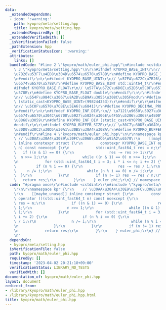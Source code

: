 ```yaml
---
data:
  _extendedDependsOn:
  - icon: ':warning:'
    path: kyopro/meta/setting.hpp
    title: kyopro/meta/setting.hpp
  _extendedRequiredBy: []
  _extendedVerifiedWith: []
  _isVerificationFailed: false
  _pathExtension: hpp
  _verificationStatusIcon: ':warning:'
  attributes:
    links: []
  bundledCode: "#line 2 \"kyopro/math/euler_phi.hpp\"\n#include <cstdint>\r\n#line\
    \ 3 \"kyopro/meta/setting.hpp\"\n\r\n#ifndef KYOPRO_BASE_INT\r\n// \u57FA\u672C\
    \u7B26\u53F7\u4ED8\u304D\u6574\u6570\u578B\r\n#define KYOPRO_BASE_INT std::int64_t\r\
    \n#endif\r\n\r\n#ifndef KYOPRO_BASE_UINT\r\n// \u57FA\u672C\u7B26\u53F7\u306A\u3057\
    \u6574\u6570\u578B\r\n#define KYOPRO_BASE_UINT std::uint64_t\r\n#endif\r\n\r\n\
    #ifndef KYOPRO_BASE_FLOAT\r\n// \u57FA\u672C\u6D6E\u52D5\u5C0F\u6570\u70B9\u6570\
    \u578B\r\n#define KYOPRO_BASE_FLOAT double\r\n#endif\r\n\r\n#ifndef KYOPRO_DEFAULT_MOD\r\
    \n// \u554F\u984C\u3067\u8A2D\u5B9A\u3055\u308C\u305Fmod\r\n#define KYOPRO_DEFAULT_MOD\
    \ (static_cast<KYOPRO_BASE_UINT>(998244353))\r\n#endif\r\n\r\n#ifndef KYOPRO_DECIMAL_PRECISION\r\
    \n// \u5C0F\u6570\u7CBE\u5EA6(\u6841)\r\n#define KYOPRO_DECIMAL_PRECISION (static_cast<KYOPRO_BASE_UINT>(12))\r\
    \n#endif\r\n\r\n#ifndef KYOPRO_INF_DIV\r\n// \u7121\u9650\u5927\u3092\u8868\u3059\
    \u6574\u6570\u304C\u6700\u5927\u5024\u306E\u4F55\u5206\u306E\u4E00\u304B\u3092\
    \u8868\u3059\r\n#define KYOPRO_INF_DIV (static_cast<KYOPRO_BASE_UINT>(3))\r\n\
    #endif\r\n\r\n#ifndef KYOPRO_BUFFER_SIZE\r\n// \u30C7\u30D5\u30A9\u30EB\u30C8\u306E\
    \u30D0\u30C3\u30D5\u30A1\u30B5\u30A4\u30BA\r\n#define KYOPRO_BUFFER_SIZE (static_cast<KYOPRO_BASE_UINT>(2048))\r\
    \n#endif\r\n#line 4 \"kyopro/math/euler_phi.hpp\"\n\r\nnamespace kpr {\r\n   \
    \ // \u30AA\u30A4\u30E9\u30FC\u306E\u03C6\u95A2\u6570\r\n    [[maybe_unused]]\
    \ inline constexpr struct {\r\n        constexpr KYOPRO_BASE_INT operator ()(std::uint_fast64_t\
    \ n) const noexcept {\r\n            std::uint_fast64_t res = n;\r\n         \
    \   if ((n & 1) == 0) {\r\n                res -= res >> 1;\r\n              \
    \  n >>= 1;\r\n                while ((n & 1) == 0) n >>= 1;\r\n            }\r\
    \n            for (std::uint_fast64_t i = 3; i * i <= n; i += 2) {\r\n       \
    \         if (n % i == 0) {\r\n                res -= res / i;\r\n           \
    \     n /= i;\r\n                while (n % i == 0) n /= i;\r\n              \
    \  }\r\n            }\r\n            if (n != 1) res -= res / n;\r\n         \
    \   return res;\r\n        }\r\n    } euler_phi;\r\n} // namespace kpr\r\n"
  code: "#pragma once\r\n#include <cstdint>\r\n#include \"kyopro/meta/setting.hpp\"\
    \r\n\r\nnamespace kpr {\r\n    // \u30AA\u30A4\u30E9\u30FC\u306E\u03C6\u95A2\u6570\
    \r\n    [[maybe_unused]] inline constexpr struct {\r\n        constexpr KYOPRO_BASE_INT\
    \ operator ()(std::uint_fast64_t n) const noexcept {\r\n            std::uint_fast64_t\
    \ res = n;\r\n            if ((n & 1) == 0) {\r\n                res -= res >>\
    \ 1;\r\n                n >>= 1;\r\n                while ((n & 1) == 0) n >>=\
    \ 1;\r\n            }\r\n            for (std::uint_fast64_t i = 3; i * i <= n;\
    \ i += 2) {\r\n                if (n % i == 0) {\r\n                res -= res\
    \ / i;\r\n                n /= i;\r\n                while (n % i == 0) n /= i;\r\
    \n                }\r\n            }\r\n            if (n != 1) res -= res / n;\r\
    \n            return res;\r\n        }\r\n    } euler_phi;\r\n} // namespace kpr\r\
    \n"
  dependsOn:
  - kyopro/meta/setting.hpp
  isVerificationFile: false
  path: kyopro/math/euler_phi.hpp
  requiredBy: []
  timestamp: '2023-04-02 20:21:18+09:00'
  verificationStatus: LIBRARY_NO_TESTS
  verifiedWith: []
documentation_of: kyopro/math/euler_phi.hpp
layout: document
redirect_from:
- /library/kyopro/math/euler_phi.hpp
- /library/kyopro/math/euler_phi.hpp.html
title: kyopro/math/euler_phi.hpp
---
```

